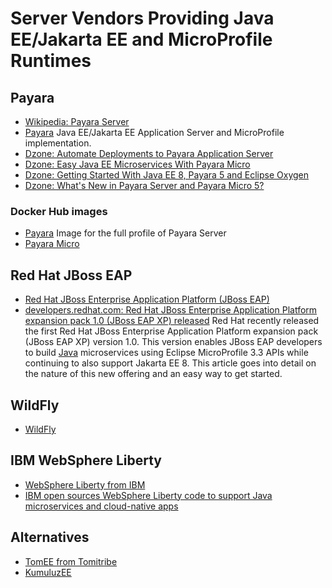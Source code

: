 # Server Vendors Providing Java EE/Jakarta EE and MicroProfile Runtimes
## Payara
* [Wikipedia: Payara Server](https://en.wikipedia.org/wiki/Payara_Server) 
* [Payara](https://www.payara.fish/) Java EE/Jakarta EE Application Server and MicroProfile implementation.
* [Dzone: Automate Deployments to Payara Application Server](https://dzone.com/articles/automate-deployments-to-payara-application-server)
* [Dzone: Easy Java EE Microservices With Payara Micro](https://dzone.com/articles/easy-java-ee-microservices-with-payara-micro)
* [Dzone: Getting Started With Java EE 8, Payara 5 and Eclipse Oxygen](https://dzone.com/articles/getting-started-with-java-ee-8-payara-5-and-eclips)
* [Dzone: What's New in Payara Server and Payara Micro 5?](https://dzone.com/articles/whats-new-in-payara-server-and-payara-micro-5)

### Docker Hub images
* [Payara](https://hub.docker.com/r/payara/server-full/) Image for the full profile of Payara Server
* [Payara Micro](https://hub.docker.com/r/payara/micro/)

## Red Hat JBoss EAP
- [Red Hat JBoss Enterprise Application Platform (JBoss EAP)](https://developers.redhat.com/products/eap/overview)
- [developers.redhat.com: Red Hat JBoss Enterprise Application Platform expansion pack 1.0 (JBoss EAP XP) released](https://developers.redhat.com/blog/2020/06/17/red-hat-jboss-enterprise-application-platform-expansion-pack-1-0-released/) Red Hat recently released the first Red Hat JBoss Enterprise Application Platform expansion pack (JBoss EAP XP) version 1.0. This version enables JBoss EAP developers to build [Java](https://developers.redhat.com/topics/enterprise-java/) microservices using Eclipse MicroProfile 3.3 APIs while continuing to also support Jakarta EE 8. This article goes into detail on the nature of this new offering and an easy way to get started.

## WildFly
- [WildFly](https://wildfly.org/)

## IBM WebSphere Liberty 
- [WebSphere Liberty from IBM](https://developer.ibm.com/wasdev/websphere-liberty/)
- [IBM open sources WebSphere Liberty code to support Java microservices and cloud-native apps](https://developer.ibm.com/dwblog/2017/websphere-liberty-java-open-source/)

## Alternatives
- [TomEE from Tomitribe](http://tomee.apache.org/)
- [KumuluzEE](https://ee.kumuluz.com/)